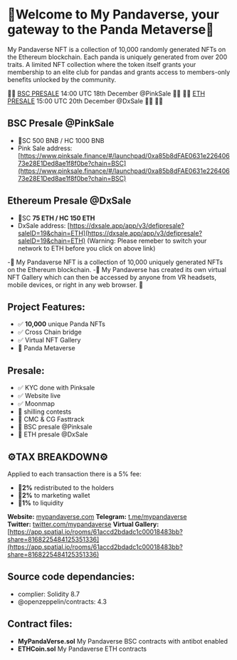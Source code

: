 #  🚀Welcome to My Pandaverse, your gateway to the Panda Metaverse🚀

My Pandaverse NFT is a collection of 10,000 randomly generated NFTs on the Ethereum blockchain. Each panda is uniquely generated from over 200 traits. A limited NFT collection where the token itself grants your membership to an elite club for pandas and grants access to members-only benefits unlocked by the community. 

🚨🚨 [BSC PRESALE](https://www.pinksale.finance/#/launchpad/0xa85b8dFAE0631e22640673e28E1Ded8ae1f8f0be?chain=BSC) 14:00 UTC 18th December @PinkSale 🚨🚨
🚨🚨 [ETH PRESALE](https://dxsale.app/app/v3/defipresale?saleID=19&chain=ETH) 15:00 UTC 20th December @DxSale 🚨🚨
🚀🚀 

## BSC Presale @PinkSale
- 💎SC 500 BNB / HC 1000 BNB
- Pink Sale address: [https://www.pinksale.finance/#/launchpad/0xa85b8dFAE0631e22640673e28E1Ded8ae1f8f0be?chain=BSC](https://www.pinksale.finance/#/launchpad/0xa85b8dFAE0631e22640673e28E1Ded8ae1f8f0be?chain=BSC)

## Ethereum Presale @DxSale
- 💎SC **75 ETH / HC 150 ETH**
- DxSale address: [https://dxsale.app/app/v3/defipresale?saleID=19&chain=ETH](https://dxsale.app/app/v3/defipresale?saleID=19&chain=ETH)
(Warning: Please remeber to switch your network to ETH before you click on above link)

-🐼 My Pandaverse NFT is a collection of 10,000 uniquely generated NFTs on the Ethereum blockchain. 
-🐼 My Pandaverse has created its own virtual NFT Gallery which can then be accessed by anyone from VR headsets, mobile devices, or right in any web browser. 🐼

## Project Features: 
- ✅ **10,000** unique Panda NFTs
- ✅ Cross Chain bridge 
- ✅ Virtual NFT Gallery 
- 💠 Panda Metaverse

## Presale:
- ✅ KYC done with Pinksale 
- ✅ Website live
- ✅ Moonmap  
- 💠 shilling contests
- 💠 CMC & CG Fasttrack 
- 💠 BSC presale @Pinksale
- 💠 ETH presale @DxSale 

## ⚙️TAX BREAKDOWN⚙️
Applied to each transaction there is a 5% fee:

- 💎**2%** redistributed to the holders 
- 📢**2%** to marketing wallet
- 🏦**1%** to liquidity 

**Website:** [mypandaverse.com](https://www.mypandaverse.com)
**Telegram:** [t.me/mypandaverse](t.me/mypandaverse)  
**Twitter:** [twitter.com/mypandaverse](twitter.com/mypandaverse)
**Virtual Gallery:** [https://app.spatial.io/rooms/61accd2bdadc1c00018483bb?share=8168225484125351336](https://app.spatial.io/rooms/61accd2bdadc1c00018483bb?share=8168225484125351336)

## Source code dependancies:
- complier: Solidity 8.7
- @openzeppelin/contracts: 4.3

## Contract files:
- **MyPandaVerse.sol** My Pandaverse BSC contracts with antibot enabled
- **ETHCoin.sol** My Pandaverse ETH contracts